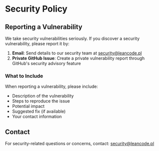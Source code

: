 # Security Policy

## Reporting a Vulnerability

We take security vulnerabilities seriously. If you discover a security vulnerability, please report it by:

1. **Email**: Send details to our security team at [security@leancode.pl](mailto:security@leancode.pl)
2. **Private GitHub Issue**: Create a private vulnerability report through GitHub's security advisory feature

### What to Include

When reporting a vulnerability, please include:

- Description of the vulnerability
- Steps to reproduce the issue
- Potential impact
- Suggested fix (if available)
- Your contact information

## Contact

For security-related questions or concerns, contact: security@leancode.pl
